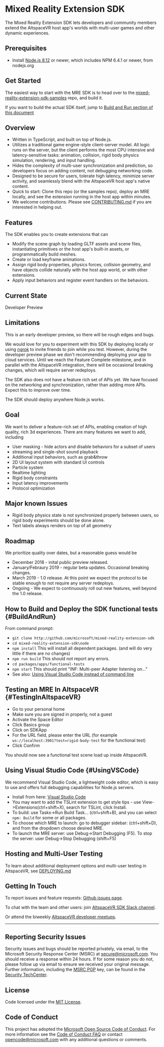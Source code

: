 # Mixed Reality Extension SDK

The Mixed Reality Extension SDK lets developers and community members extend
the AltspaceVR host app's worlds with multi-user games and other dynamic
experiences.

## Prerequisites
* Install [Node.js 8.12](https://nodejs.org/download/release/v8.12.0/) or
newer, which includes NPM 6.4.1 or newer, from nodejs.org


## Get Started
The easiest way to start with the MRE SDK is to head over to the 
[mixed-reality-extension-sdk-samples](
https://github.com/Microsoft/mixed-reality-extension-sdk-samples) repo, and
build it.

If you want to build the actual SDK itself, jump to [Build and Run section of
this document](#BuildAndRun)


## Overview
* Written in TypeScript, and built on top of Node.js.
* Utilizes a traditional game engine-style client-server model. All logic runs
on the server, but the client performs the most CPU intensive and
latency-sensitive tasks: animation, collision, rigid body physics simulation,
rendering, and input handling.
* Hides the complexity of multi-user synchronization and prediction, so
developers focus on adding content, not debugging networking code.
* Designed to be secure for users, tolerate high latency, minimize server
activity, and seamlessly blend with the AltspaceVR host app's native content.
* Quick to start: Clone this repo (or the samples repo), deploy an MRE
locally, and see the extension running in the host app within minutes.
* We welcome contributions. Please see [CONTRIBUTING.md](
https://github.com/Microsoft/mixed-reality-extension-sdk/blob/master/CONTRIBUTING.md)
if you are interested in helping out.


## Features
The SDK enables you to create extensions that can
* Modify the scene graph by loading GLTF assets and scene files, instantiating
primitives or the host app's built-in assets, or programmatically build meshes.
* Create or load keyframe animations.
* Assign rigid body properties, physics forces, collision geometry, and have
objects collide naturally with the host app world, or with other extensions.
* Apply input behaviors and register event handlers on the behaviors.


## Current State
Developer Preview


## Limitations
This is an early developer preview, so there will be rough edges and bugs.

We would love for you to experiment with this SDK by deploying locally or using
[ngrok](https://ngrok.com/) to invite friends to join while you test. However,
during the developer preview phase we don't recommending deploying your app to
cloud services. Until we reach the Feature Complete milestone, and in parallel
with the AltspaceVR integration, there will be occasional breaking changes,
which will require server redeploys.

The SDK also does not have a feature rich set of APIs yet. We have focused on
the networking and synchronization, rather than adding more APIs. Expect this
to improve over time.

The SDK should deploy anywhere Node.js works.


## Goal
We want to deliver a feature-rich set of APIs, enabling creation of high
quality, rich 3d experiences. There are many features we want to add, including
* User masking - hide actors and disable behaviors for a subset of users
* streaming and single-shot sound playback
* Additional input behaviors, such as grab&throw
* 2D UI layout system with standard UI controls
* Particle system
* Realtime lighting
* Rigid body constraints
* Input latency improvements
* Protocol optimization


## Major known Issues
* Rigid body physics state is not synchronized properly between users, so rigid
body experiments should be done alone.
* Text labels always renders on top of all geometry


## Roadmap
We prioritize quality over dates, but a reasonable guess would be
* December 2018 - inital public preview released.
* January/Febraury 2019 - regular beta updates. Occasional breaking changes.
* March 2019 - 1.0 release. At this point we expect the protocol to be stable
enough to not require any server redeploys.
* Ongoing - We expect to continuously roll out new features, well beyond the 
1.0 release.


## How to Build and Deploy the SDK functional tests {#BuildAndRun}
From command prompt:
* `git clone http://github.com/microsoft/mixed-reality-extension-sdk`
* `cd mixed-reality-extension-sdk\node`
* `npm install` This will install all dependent packages. (and will do very
little if there are no changes)
* `npm run build` This should not report any errors.
* `cd packages/apps/functional-tests`
* `npm start` This should print "INF: Multi-peer Adapter listening on..."
* See also: [Using Visual Studio Code instead of command line](#UsingVSCode)

## Testing an MRE In AltspaceVR {#TestingInAltspaceVR}
* Go to your personal home
* Make sure you are signed in properly, not a guest
* Activate the Space Editor
* Click Basics group
* Click on SDKApp
* For the URL field, please enter the URL (for example 
`ws://localhost:3901?test=rigid-body-test` for the functional test)
* Click Confirm

You should now see a functional test scene load up inside AltspaceVR. 


## Using Visual Studio Code {#UsingVSCode}
We recommend Visual Studio Code, a lightweight code editor, which is easy to
use and offers full debugging capabilities for Node.js servers. 
* Install from here: [Visual Studio Code](https://code.visualstudio.com/)
* You may want to add the TSLint extension to get style tips - use 
View->Extensions(ctrl+shift+X), search for TSLint, click Install.
* To build: use Tasks->Run Build Task... (ctrl+shift+B), and you can select
`npm: Build` for some or all packages.
* To choose which MRE to launch: go to debugger sidebar: (ctrl+shift+D), and
from the dropdown choose desired MRE.
* To launch the MRE server: use Debug->Start Debugging (F5). To stop the
server: user Debug->Stop Debugging (shift+F5)


## Hosting and Multi-User Testing 
To learn about additional deployment options and multi-user testing in
AltspaceVR, see [DEPLOYING.md](
https://github.com/Microsoft/mixed-reality-extension-sdk/blob/master/DEPLOYING.md)


## Getting In Touch
To report issues and feature requests: [Github issues page](
https://github.com/microsoft/mixed-reality-extension-sdk/issues).

To chat with the team and other users: join [AltspaceVR SDK Slack channel](
http://sdk-slackin.altvr.com/).

Or attend the biweekly [AltspaceVR developer meetups](
https://account.altvr.com/channels/altspacevr).


---
## Reporting Security Issues
Security issues and bugs should be reported privately, via email, to the Microsoft Security
Response Center (MSRC) at [secure@microsoft.com](mailto:secure@microsoft.com). You should
receive a response within 24 hours. If for some reason you do not, please follow up via
email to ensure we received your original message. Further information, including the
[MSRC PGP](https://technet.microsoft.com/en-us/security/dn606155) key, can be found in
the [Security TechCenter](https://technet.microsoft.com/en-us/security/default).


## License
Code licensed under the [MIT License](https://github.com/Microsoft/mixed-reality-extension-sdk/blob/master/LICENSE.txt).


## Code of Conduct
This project has adopted the [Microsoft Open Source Code of Conduct](https://opensource.microsoft.com/codeofconduct/).
For more information see the [Code of Conduct FAQ](https://opensource.microsoft.com/codeofconduct/faq/) or
contact [opencode@microsoft.com](mailto:opencode@microsoft.com) with any additional questions or comments.
